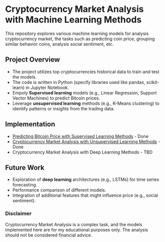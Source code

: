 # Cryptocurrency Market Analysis with Machine Learning Methods

This repository explores various machine learning models for analysis cryptocurrency market, the tasks such as predicting coin price, grouping similar behavior coins, analysis social sentiment, etc.

## Project Overview

* The project utilizes top cryptocurrencies historical data to train and test the models.
* The code is written in Python (specify libraries used like pandas, scikit-learn) in Jupyter Notebook.
* Empoly **Supervised learning** models (e.g., Linear Regression, Support Vector Machines) to predict Bitcoin prices.
* Leverage **unsupervised learning** methods (e.g., K-Means clustering) to identify patterns or insights from the trading data.

## Implementation

- [Predicting Bitcoin Price with Supervised Learning Methods](https://github.com/zac4j/btc-price-prediction) - Done
- [Cryptocurrency Market Analysis with Unsupervised Learning Methods](https://github.com/zac4j/crypto-market-analysis/blob/main/crypto-market-analysis-usl-methods.ipynb) - Done
- Cryptocurrency Market Analysis with Deep Learning Methods - TBD

## Future Work

* Exploration of **deep learning** architectures (e.g., LSTMs) for time series forecasting.
* Performance comparison of different models.
* Integration of additional features that might influence price (e.g., social sentiment).

### Disclaimer

Cryptocurrency Market Analysis is a complex task, and the models implemented here are for my educational purposes only. The analysis should not be considered financial advice.


